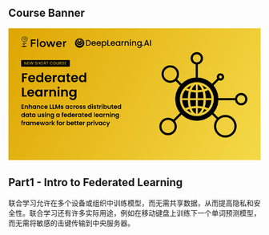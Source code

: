 ## Course Banner

[![New Course! Enroll in Federated Learning](assets/27c21e9cfd957b7cfe0ae00fb144bd610455f229_2_690x360.png)](https://global.discourse-cdn.com/dlai/original/3X/2/7/27c21e9cfd957b7cfe0ae00fb144bd610455f229.png)

##  Part1 - Intro to Federated Learning

联合学习允许在多个设备或组织中训练模型，而无需共享数据，从而提高隐私和安全性。联合学习还有许多实际用途，例如在移动键盘上训练下一个单词预测模型，而无需将敏感的击键传输到中央服务器。

